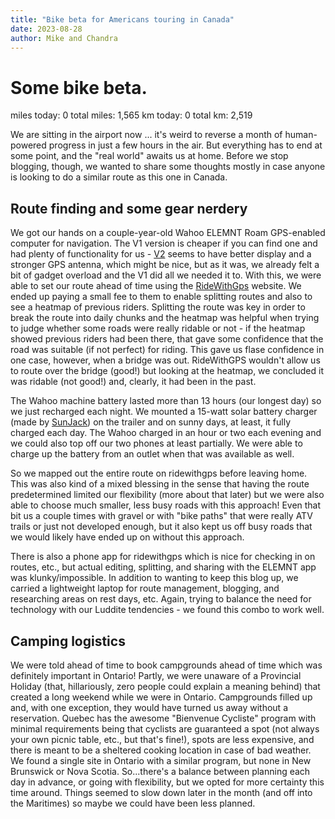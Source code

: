 ```yaml
---
title: "Bike beta for Americans touring in Canada"
date: 2023-08-28
author: Mike and Chandra
---
```

# Some bike beta.

miles today: 0     total miles: 1,565
km today: 0       total km: 2,519  


We are sitting in the airport now ... it's weird to reverse a month of human-powered progress in just a few hours in the air. But everything has to end at some point, and the "real world" awaits us at home. Before we stop blogging, though, we wanted to share some thoughts mostly in case anyone is looking to do a similar route as this one in Canada. 

## Route finding and some gear nerdery  
We got our hands on a couple-year-old Wahoo ELEMNT Roam GPS-enabled computer for navigation. The V1 version is cheaper if you can find one and had plenty of functionality for us - [V2](https://www.cyclistshub.com/wahoo-elemnt-roam-v1-vs-v2/) seems to have better display and a stronger GPS antenna, which might be nice, but as it was, we already felt a bit of gadget overload and the V1 did all we needed it to. With this, we were able to set our route ahead of time using the [RideWithGps](ridewithgps.com) website. We ended up paying a small fee to them to enable splitting routes and also to see a heatmap of previous riders. Splitting the route was key in order to break the route into daily chunks and the heatmap was helpful when trying to judge whether some roads were really ridable or not - if the heatmap showed previous riders had been there, that gave some confidence that the road was suitable (if not perfect) for riding. This gave us flase confidence in one case, however, when a bridge was out. RideWithGPS wouldn't allow us to route over the bridge (good!) but looking at the heatmap, we concluded it was ridable (not good!) and, clearly, it had been in the past.  

The Wahoo machine battery lasted more than 13 hours (our longest day) so we just recharged each night. We mounted a 15-watt solar battery charger (made by [SunJack](https://www.amazon.com/SunJack-20W-Portable-Solar-Charger/dp/B00UK56AR2/ref=sr_1_1_sspa?hvadid=557358341974&hvdev=c&hvlocint=9018942&hvlocphy=9000807&hvnetw=g&hvqmt=e&hvrand=15353843513996683313&hvtargid=kwd-982002361085&hydadcr=5025_13160067&keywords=sunjack+15w+solar+charger&qid=1693148954&sr=8-1-spons&sp_csd=d2lkZ2V0TmFtZT1zcF9hdGY&psc=1)) on the trailer and on sunny days, at least, it fully charged each day. The Wahoo charged in an hour or two each evening and we could also top off our two phones at least partially. We were able to charge up the battery from an outlet when that was available as well. 

So we mapped out the entire route on ridewithgps before leaving home. This was also kind of a mixed blessing in the sense that having the route predetermined limited our flexibility (more about that later) but we were also able to choose much smaller, less busy roads with this approach! Even that bit us a couple times with gravel or with "bike paths" that were really ATV trails or just not developed enough, but it also kept us off busy roads that we would likely have ended up on without this approach.  

There is also a phone app for ridewithgps which is nice for checking in on routes, etc., but actual editing, splitting, and sharing with the ELEMNT app was klunky/impossible. In addition to wanting to keep this blog up, we carried a lightweight laptop for route management, blogging, and researching areas on rest days, etc. Again, trying to balance the need for technology with our Luddite tendencies - we found this combo to work well.  

## Camping logistics  
We were told ahead of time to book campgrounds ahead of time which was definitely important in Ontario! Partly, we were unaware of a Provincial Holiday (that, hillariously, zero people could explain a meaning behind) that created a long weekend while we were in Ontario. Campgrounds filled up and, with one exception, they would have turned us away without a reservation. Quebec has the awesome "Bienvenue Cycliste" program with minimal requirements being that cyclists are guaranteed a spot (not always your own picnic table, etc., but that's fine!), spots are less expensive, and there is meant to be a sheltered cooking location in case of bad weather. We found a single site in Ontario with a similar program, but none in New Brunswick or Nova Scotia. So...there's a balance between planning each day in advance, or going with flexibility, but we opted for more certainty this time around. Things seemed to slow down later in the month (and off into the Maritimes) so maybe we could have been less planned.  





<script src="https://giscus.app/client.js"
        data-repo="mnfienen/talulat"
        data-repo-id="R_kgDOJ7VzDA"
        data-category="Comments"
        data-category-id="DIC_kwDOJ7VzDM4CX6LC"
        data-mapping="url"
        data-strict="0"
        data-reactions-enabled="1"
        data-emit-metadata="0"
        data-input-position="top"
        data-theme="preferred_color_scheme"
        data-lang="en"
        crossorigin="anonymous"
        async>
</script>
